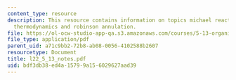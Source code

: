 ```yaml
---
content_type: resource
description: This resource contains information on topics michael reaction, mechanism,
  thermodynamics and robinson annulation.
file: https://ol-ocw-studio-app-qa.s3.amazonaws.com/courses/5-13-organic-chemistry-ii-fall-2006/bdf3db38ed4a15799a156029627aad39_l22_5_13_notes.pdf
file_type: application/pdf
parent_uid: a71c9bb2-72b8-ab08-0056-4102588b2607
resourcetype: Document
title: l22_5_13_notes.pdf
uid: bdf3db38-ed4a-1579-9a15-6029627aad39
---
```

